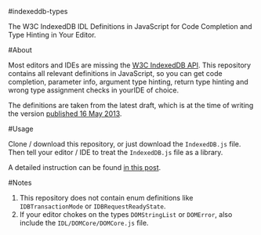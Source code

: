 #indexeddb-types

The W3C IndexedDB IDL Definitions in JavaScript for Code Completion and Type Hinting in Your Editor.

#About

Most editors and IDEs are missing the [W3C IndexedDB API](http://www.w3.org/TR/IndexedDB/). This repository contains all relevant definitions in JavaScript, so you can get code completion, parameter info, argument type hinting, return type hinting and wrong type assignment checks in yourIDE of choice.

The definitions are taken from the latest draft, which is at the time of writing the version [published 16 May 2013](http://www.w3.org/TR/2013/WD-IndexedDB-20130516/).

#Usage

Clone / download this repository, or just download the `IndexedDB.js` file. Then tell your editor / IDE to treat the `IndexedDB.js` file as a library.

A detailed instruction can be found [in this post](http://jensarps.de/2013/06/21/indexeddb-code-completion-and-type-hinting/).

#Notes

1. This repository does not contain enum definitions like `IDBTransactionMode` or `IDBRequestReadyState`.
2. If your editor chokes on the types `DOMStringList` or `DOMError`, also include the `IDL/DOMCore/DOMCore.js` file.
